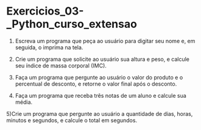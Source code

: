 # Exercicios_03-_Python_curso_extensao

1) Escreva um programa que peça ao usuário para digitar seu nome e, em seguida, o imprima na tela.

2) Crie um programa que solicite ao usuário sua altura e peso, e calcule seu índice de massa corporal (IMC).

3) Faça um programa que pergunte ao usuário o valor do produto e o percentual de desconto, e retorne o valor final após o desconto.

4) Faça um programa que receba três notas de um aluno e calcule sua média.

5)Crie um programa que pergunte ao usuário a quantidade de dias, horas, minutos e segundos, e calcule o total em segundos.
